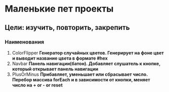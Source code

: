 # Маленькие пет проекты
## Цели: изучить, повторить, закрепить
### Наименования
1. ColorFlipper 
__Генератор случайных цветов. Генерирует на фоне цвет и выводит название цвета в формате #hex__
2. Navbar
__Панель навигации(батон). Добавляет слушатель к кнопке, который открывает панель навигации__
3. PlusOrMinus
__Прибавляет, уменьшает или сбрасывает число. Перебор массива forEach и в зависимости от кнопки, меняет число на + or - or reset__